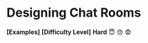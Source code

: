 # Designing Chat Rooms

**[Examples]**
**[Difficulty Level]**
**Hard** :innocent: :sweat: :fearful:
